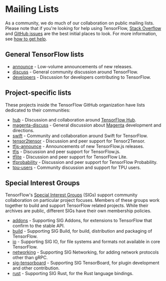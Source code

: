 # Mailing Lists

As a community, we do much of our collaboration on public mailing lists.
Please note that if you're looking for help using TensorFlow, [Stack
Overflow](https://stackoverflow.com/questions/tagged/tensorflow) and
[GitHub issues](https://github.com/tensorflow/tensorflow/issues)
are the best initial places to look. For more information,
see [how to get help](/community/#get_help).

## General TensorFlow lists

- [announce](https://groups.google.com/a/tensorflow.org/d/forum/announce) - Low-volume announcements of new releases.
- [discuss](https://groups.google.com/a/tensorflow.org/d/forum/discuss) - General community discussion around TensorFlow.
- [developers](https://groups.google.com/a/tensorflow.org/d/forum/developers) - Discussion for developers contributing to TensorFlow.

## Project-specific lists

These projects inside the TensorFlow GitHub organization have lists dedicated to their communities:

- [hub](https://groups.google.com/a/tensorflow.org/d/forum/hub) -
  Discussion and collaboration around [TensorFlow Hub](https://github.com/tensorflow/hub).
- [magenta-discuss](https://groups.google.com/a/tensorflow.org/d/forum/magenta-discuss) -
  General discussion about [Magenta](https://magenta.tensorflow.org/)
  development and directions.
- [swift](https://groups.google.com/a/tensorflow.org/d/forum/swift) -
  Community and collaboration around Swift for TensorFlow.
- [tensor2tensor](https://groups.google.com/d/forum/tensor2tensor) - Discussion
  and peer support for Tensor2Tensor.
- [tfjs-announce](https://groups.google.com/a/tensorflow.org/d/forum/tfjs-announce) -
  Announcements of new TensorFlow.js releases.
- [tfjs](https://groups.google.com/a/tensorflow.org/d/forum/tfjs) - Discussion
  and peer support for TensorFlow.js.
- [tflite](https://groups.google.com/a/tensorflow.org/d/forum/tflite) - Discussion and
  peer support for TensorFlow Lite.
- [tfprobability](https://groups.google.com/a/tensorflow.org/d/forum/tfprobability) - Discussion and
  peer support for TensorFlow Probability.
- [tpu-users](https://groups.google.com/a/tensorflow.org/d/forum/tpu-users) - Community discussion
  and support for TPU users.

## Special Interest Groups

TensorFlow's [Special Interest
Groups](/community/contributing#special_interest_groups) (SIGs) support
community collaboration on particular project focuses. Members of these groups
work together to build and support TensorFlow related projects. While their
archives are public, different SIGs have their own membership policies.

- [addons](https://groups.google.com/a/tensorflow.org/d/forum/addons) - Supporting SIG Addons, for extensions to TensorFlow that confirm to the stable API.
- [build](https://groups.google.com/a/tensorflow.org/d/forum/build) -
  Supporting SIG Build, for build, distribution and packaging of TensorFlow.
- [io](https://groups.google.com/a/tensorflow.org/d/forum/io) -
  Supporting SIG IO, for file systems and formats not available in core TensorFlow.
- [networking](https://groups.google.com/a/tensorflow.org/d/forum/networking) -
  Supporting SIG Networking, for adding network protocols other than gRPC.
- [sig-tensorboard](https://groups.google.com/a/tensorflow.org/d/forum/sig-tensorboard) -
  Supporting SIG TensorBoard, for plugin development and other contribution.
- [rust](https://groups.google.com/a/tensorflow.org/d/forum/rust) -
  Supporting SIG Rust, for the Rust language bindings.

